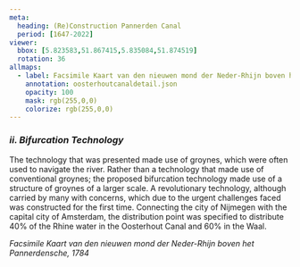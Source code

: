 ```yaml
---
meta:
  heading: (Re)Construction Pannerden Canal
  period: [1647-2022]
viewer:
  bbox: [5.823583,51.867415,5.835084,51.874519]
  rotation: 36
allmaps:
  - label: Facsimile Kaart van den nieuwen mond der Neder-Rhijn boven het Pannerdensche, 1784
    annotation: oosterhoutcanaldetail.json
    opacity: 100
    mask: rgb(255,0,0)
    colorize: rgb(255,0,0)
---
```


### _ii.    Bifurcation Technology_

The technology that was presented made use of groynes, which were often used to navigate the river. Rather than a technology that made use of conventional groynes; the proposed bifurcation technology made use of a structure of groynes of a larger scale. A revolutionary technology, although carried by many with concerns, which due to the urgent challenges faced was constructed for the first time. Connecting the city of Nijmegen with the capital city of Amsterdam, the distribution point was specified to distribute 40% of the Rhine water in the Oosterhout Canal and 60% in the Waal. 

_Facsimile Kaart van den nieuwen mond der Neder-Rhijn boven het Pannerdensche, 1784_
